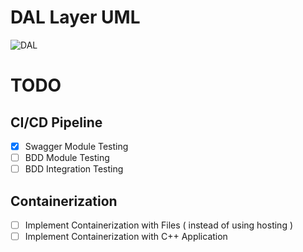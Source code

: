# DAL Layer UML
![DAL](https://github.com/VotreWaken/Music-Portal-Multi-Level-Architecture/assets/111260358/d118b146-a2f3-4181-bc4b-f28b4da93178)

# TODO

##  CI/CD Pipeline
- [x] Swagger Module Testing 
- [ ] BDD Module Testing 
- [ ] BDD Integration Testing 

## Containerization
- [ ] Implement Containerization with Files ( instead of using hosting )
- [ ] Implement Containerization with C++ Application
